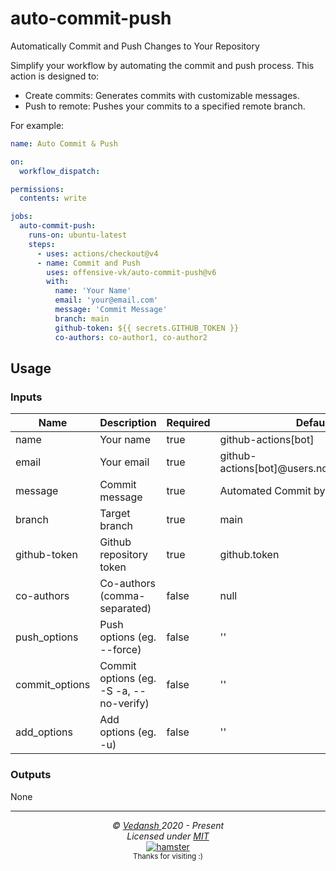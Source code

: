 # auto-commit-push

Automatically Commit and Push Changes to Your Repository

Simplify your workflow by automating the commit and push process. This action is designed to:

- Create commits: Generates commits with customizable messages.
- Push to remote: Pushes your commits to a specified remote branch.

For example:

```yaml
name: Auto Commit & Push

on:
  workflow_dispatch:

permissions:
  contents: write

jobs:
  auto-commit-push:
    runs-on: ubuntu-latest
    steps:
      - uses: actions/checkout@v4
      - name: Commit and Push
        uses: offensive-vk/auto-commit-push@v6
        with:
          name: 'Your Name'
          email: 'your@email.com'
          message: 'Commit Message'
          branch: main
          github-token: ${{ secrets.GITHUB_TOKEN }}
          co-authors: co-author1, co-author2
```

## Usage

### Inputs

| Name | Description | Required | Default |
| --- | --- | --- | --- |
| name | Your name | true | github-actions[bot] |
| email | Your email | true | github-actions[bot]@users.noreply.github.com|
| message | Commit message | true | Automated Commit by Actions. |
| branch | Target branch | true | main |
| github-token | Github repository token | true | github.token |
| co-authors | Co-authors (comma-separated) | false | null |
| push_options | Push options (eg. --force) | false | '' |
| commit_options | Commit options (eg. -S -a, --no-verify) | false | '' |
| add_options | Add options (eg. -u) | false | '' |

### Outputs

None

***

<p align="center">
  <i>&copy; <a href="https://github.com/offensive-vk/">Vedansh </a> 2020 - Present</i><br>
  <i>Licensed under <a href="https://github.com/offensive-vk/auto-issue?tab=MIT-1-ov-file">MIT</a></i><br>
  <a href="https://github.com/TheHamsterBot"><img src="https://i.ibb.co/4KtpYxb/octocat-clean-mini.png" alt="hamster"/></a><br>
  <sup>Thanks for visiting :)</sup>
</p>
